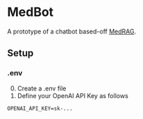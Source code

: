 # MedBot
A prototype of a chatbot based-off [MedRAG](https://huggingface.co/datasets/MedRAG/).

## Setup

### .env
0. Create a .env file
0. Define your OpenAI API Key as follows
```
OPENAI_API_KEY=sk-...
```
